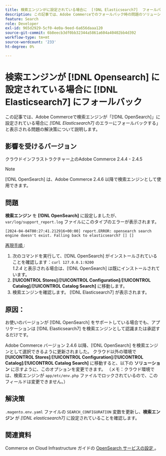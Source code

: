 ```yaml
---
title: 検索エンジンがに設定されている場合に  [!DNL Elasticsearch7]  フォールバック  [!DNL Opensearch]
description: この記事では、Adobe Commerceでのフォールバック時の問題のソリューショ  [!DNL Elasticsearch7]* error occurs when the search engine is set to [!DNL OpenSearch]  を説明します。
feature: Search
role: Developer
exl-id: 965d2929-5cf0-4e0a-9eed-6a656daaa120
source-git-commit: 6b8eecb3df0bb32344a5861a604a40402bb4d392
workflow-type: tm+mt
source-wordcount: '233'
ht-degree: 0%

---
```


# 検索エンジンが [!DNL Opensearch] に設定されている場合に [!DNL Elasticsearch7] にフォールバック

この記事では、Adobe Commerceで検索エンジンが「[!DNL OpenSearch]」に設定されている場合に *[!DNL Elasticsearch7]* のエラーにフォールバックする」と表示される問題の解決策について説明します。

## 影響を受けるバージョン

クラウドインフラストラクチャー上のAdobe Commerce 2.4.4 - 2.4.5

>[!NOTE]
>
>[!DNL OpenSearch] は、Adobe Commerce 2.4.6 以降で検索エンジンとして使用できます。

## 問題

**検索エンジン** を **[!DNL OpenSearch]** に設定しましたが、`var/log/support_report.log` ファイルにこのタイプのエラーが表示されます。

```[2024-04-04T00:27:41.212916+00:00] report.ERROR: opensearch search engine doesn't exist. Falling back to elasticsearch7 [] []```

<u> 再現手順 </u>:

1. 次のコマンドを実行して、[!DNL OpenSearch] がインストールされていることを確認します：`curl 127.0.0.1:9200`<br>
*1.2.4* と表示される場合は、[!DNL OpenSearch] は既にインストールされています。
1. **[!UICONTROL Stores]**/**[!UICONTROL Configuration]**/**[!UICONTROL Catalog]**/**[!UICONTROL Catalog Search]** に移動します。
1. 検索エンジンを確認します。 [!DNL Elasticsearch7] が表示されます。

## 原因：

お使いのバージョンが [!DNL OpenSearch] をサポートしている場合でも、アプリケーションは [!DNL Elasticsearch7] を検索エンジンとして認識または承認するだけです。

Adobe Commerce バージョン 2.4.6 以降、[!DNL OpenSearch] を検索エンジンとして選択できるように更新されました。
クラウド以外の環境で **[!UICONTROL Stores]**/**[!UICONTROL Configuration]**/**[!UICONTROL Catalog]**/**[!UICONTROL Catalog Search]** に移動すると、以下の **ソリューション** に示すように、このオプションを変更できます。
（メモ：クラウド環境では、検索エンジンが `app/etc/env.php` ファイルでロックされているので、このフィールドは変更できません。）

## 解決策

`.magento.env.yaml` ファイルの `SEARCH_CONFIGURATION` 変数を更新し、**検索エンジン** が *[!DNL elasticsearch7]* に設定されていることを確認します。

## 関連資料

Commerce on Cloud Infrastructure ガイドの [OpenSearch サービスの設定 ](https://experienceleague.adobe.com/docs/commerce-cloud-service/user-guide/configure/service/opensearch.html?lang=ja)。
